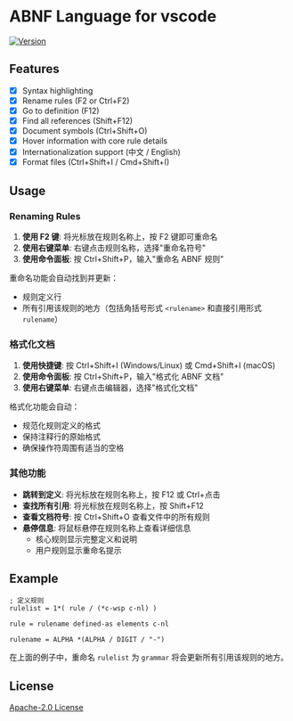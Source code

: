 # ABNF Language for vscode

[![Version](https://vsmarketplacebadge.apphb.com/version/arniu.vscode-abnf.svg)](https://marketplace.visualstudio.com/items?itemName=arniu.vscode-abnf)

## Features

- [x] Syntax highlighting
- [x] Rename rules (F2 or Ctrl+F2)
- [x] Go to definition (F12)
- [x] Find all references (Shift+F12)
- [x] Document symbols (Ctrl+Shift+O)
- [x] Hover information with core rule details
- [x] Internationalization support (中文 / English)
- [x] Format files (Ctrl+Shift+I / Cmd+Shift+I)

## Usage

### Renaming Rules

1. **使用 F2 键**: 将光标放在规则名称上，按 F2 键即可重命名
2. **使用右键菜单**: 右键点击规则名称，选择"重命名符号"
3. **使用命令面板**: 按 Ctrl+Shift+P，输入"重命名 ABNF 规则"

重命名功能会自动找到并更新：
- 规则定义行
- 所有引用该规则的地方（包括角括号形式 `<rulename>` 和直接引用形式 `rulename`）

### 格式化文档

1. **使用快捷键**: 按 Ctrl+Shift+I (Windows/Linux) 或 Cmd+Shift+I (macOS)
2. **使用命令面板**: 按 Ctrl+Shift+P，输入"格式化 ABNF 文档"
3. **使用右键菜单**: 右键点击编辑器，选择"格式化文档"

格式化功能会自动：
- 规范化规则定义的格式
- 保持注释行的原始格式
- 确保操作符周围有适当的空格

### 其他功能

- **跳转到定义**: 将光标放在规则名称上，按 F12 或 Ctrl+点击
- **查找所有引用**: 将光标放在规则名称上，按 Shift+F12
- **查看文档符号**: 按 Ctrl+Shift+O 查看文件中的所有规则
- **悬停信息**: 将鼠标悬停在规则名称上查看详细信息
  - 核心规则显示完整定义和说明
  - 用户规则显示重命名提示

## Example

```abnf
; 定义规则
rulelist = 1*( rule / (*c-wsp c-nl) )

rule = rulename defined-as elements c-nl

rulename = ALPHA *(ALPHA / DIGIT / "-")
```

在上面的例子中，重命名 `rulelist` 为 `grammar` 将会更新所有引用该规则的地方。

## License

[Apache-2.0 License](LICENSE.txt)
